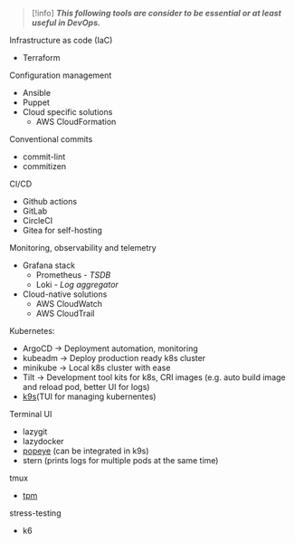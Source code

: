 
> [!info]
> ***This following tools are consider to be essential or at least useful in DevOps.***

Infrastructure as code (IaC)
- Terraform

Configuration management
- Ansible
- Puppet
- Cloud specific solutions
	- AWS CloudFormation

Conventional commits
- commit-lint
- commitizen

CI/CD
- Github actions
- GitLab
- CircleCI
- Gitea for self-hosting

Monitoring, observability and telemetry
- Grafana stack
	- Prometheus - *TSDB*
	- Loki - *Log aggregator*
- Cloud-native solutions
	- AWS CloudWatch
	- AWS CloudTrail

Kubernetes:
- ArgoCD -> Deployment automation, monitoring
- kubeadm -> Deploy production ready k8s cluster
- minikube -> Local k8s cluster with ease
- Tilt -> Development tool kits for k8s, CRI images (e.g. auto build image and reload pod, better UI for logs)
- [k9s](https://github.com/derailed/k9s)(TUI for managing kubernentes)

Terminal UI
- lazygit
- lazydocker
- [popeye](https://github.com/derailed/popeye) (can be integrated in k9s)
- stern (prints logs for multiple pods at the same time)

tmux
- [tpm](https://github.com/tmux-plugins/tpm)

stress-testing
- k6